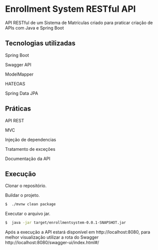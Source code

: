 # Enrollment System RESTful API
API RESTful de um Sistema de Matrículas criado para praticar criação de APIs com Java e Spring Boot

## Tecnologias utilizadas
Spring Boot

Swagger API

ModelMapper

HATEOAS

Spring Data JPA

## Práticas
API REST

MVC

Injeção de dependencias

Tratamento de exceções

Documentação da API

## Execução
Clonar o repositório.

Buildar o projeto.

```bash
$  ./mvnw clean package
```

Executar o arquivo jar.

```bash
$  java -jar target/enrollmentsystem-0.0.1-SNAPSHOT.jar
```


Após a execução a API estará disponível em http://localhost:8080, para melhor visualização utilizar a rota do Swagger http://localhost:8080/swagger-ui/index.html#/
